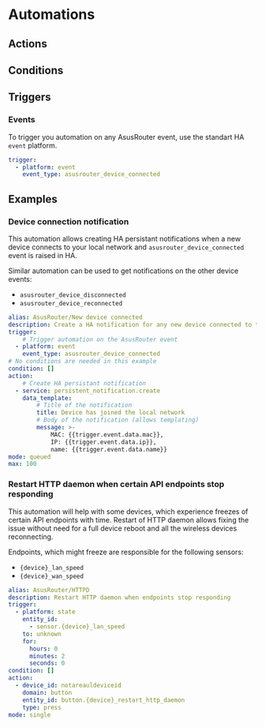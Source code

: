 # Automations

## Actions

## Conditions

## Triggers

### Events

To trigger you automation on any AsusRouter event, use the standart HA `event` platform.

```yaml
trigger:
  - platform: event
    event_type: asusrouter_device_connected
```

## Examples

### Device connection notification

This automation allows creating HA persistant notifications when a new device connects to your local network and `asusrouter_device_connected` event is raised in HA.

Similar automation can be used to get notifications on the other device events:
- `asusrouter_device_disconnected`
- `asusrouter_device_reconnected`

```yaml
alias: AsusRouter/New device connected
description: Create a HA notification for any new device connected to the local network
trigger:
    # Trigger automation on the AsusRouter event
  - platform: event
    event_type: asusrouter_device_connected
# No conditions are needed in this example
condition: []
action:
    # Create HA persistant notification
  - service: persistent_notification.create
    data_template:
        # Title of the notification
        title: Device has joined the local network
        # Body of the notification (allows templating)
        message: >-
            MAC: {{trigger.event.data.mac}},
            IP: {{trigger.event.data.ip}},
            name: {{trigger.event.data.name}}
mode: queued
max: 100

```

### Restart HTTP daemon when certain API endpoints stop responding

This automation will help with some devices, which experience freezes of certain API endpoints with time. Restart of HTTP daemon allows fixing the issue without need for a full device reboot and all the wireless devices reconnecting.

Endpoints, which might freeze are responsible for the following sensors:
- `{device}_lan_speed`
- `{device}_wan_speed`

```yaml
alias: AsusRouter/HTTPD
description: Restart HTTP daemon when endpoints stop responding
trigger:
  - platform: state
    entity_id:
      - sensor.{device}_lan_speed
    to: unknown
    for:
      hours: 0
      minutes: 2
      seconds: 0
condition: []
action:
  - device_id: notareauldeviceid
    domain: button
    entity_id: button.{device}_restart_http_daemon
    type: press
mode: single
```